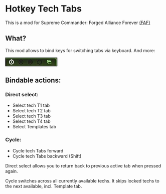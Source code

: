 # Hotkey Tech Tabs
This is a mod for Supreme Commander: Forged Alliance Forever [(FAF)](https://github.com/FAForever/fa)

## What?
This mod allows to bind keys for switching tabs via keyboard. And more:

![Impression of the game](./images/techtab.jpg)

## Bindable actions:

### Direct select:
  - Select tech T1 tab
  - Select tech T2 tab
  - Select tech T3 tab
  - Select tech T4 tab
  - Select Templates tab
 ### Cycle:
   - Cycle tech Tabs forward
   - Cycle tech Tabs backward (Shift)

Direct select allows you to return back to previous active tab when pressed again.


Cycle switches across all currently available techs. It skips locked techs to the next available, incl. Template tab.
